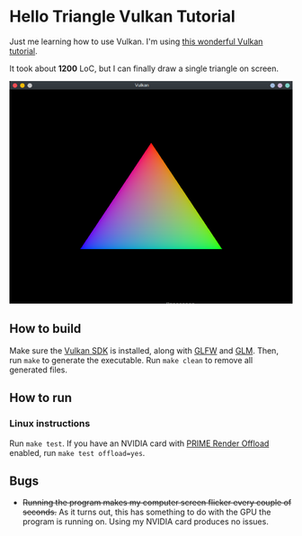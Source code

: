 # Hello Triangle Vulkan Tutorial

Just me learning how to use Vulkan.
I'm using [this wonderful Vulkan tutorial].

[this wonderful Vulkan tutorial]: https://vulkan-tutorial.com/

It took about **1200** LoC, but I can finally draw a single triangle on screen.

![A triangle](readme-imgs/triangle.png)

## How to build

Make sure the [Vulkan SDK] is installed, along with [GLFW] and [GLM].
Then, run `make` to generate the executable.
Run `make clean` to remove all generated files.

[Vulkan SDK]: https://vulkan.lunarg.com/sdk/home
[GLFW]: https://www.glfw.org/
[GLM]: https://glm.g-truc.net/0.9.9/index.html

## How to run

### Linux instructions

Run `make test`.
If you have an NVIDIA card with [PRIME Render Offload] enabled, run `make test offload=yes`.

[PRIME Render Offload]: https://download.nvidia.com/XFree86/Linux-x86_64/455.45.01/README/primerenderoffload.html

## Bugs

* ~~Running the program makes my computer screen flicker every couple of seconds.~~
  As it turns out, this has something to do with the GPU the program is running on. Using my NVIDIA
  card produces no issues.
